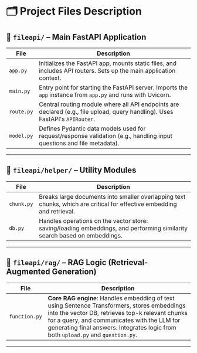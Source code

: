 # 🗂️ Project Files Description

## 📁 `fileapi/` – Main FastAPI Application

| File         | Description |
|--------------|-------------|
| `app.py`     | Initializes the FastAPI app, mounts static files, and includes API routers. Sets up the main application context. |
| `main.py`    | Entry point for starting the FastAPI server. Imports the `app` instance from `app.py` and runs with Uvicorn. |
| `route.py`   | Central routing module where all API endpoints are declared (e.g., file upload, query handling). Uses FastAPI's `APIRouter`. |
| `model.py`   | Defines Pydantic data models used for request/response validation (e.g., handling input questions and file metadata). |


---

## 📁 `fileapi/helper/` – Utility Modules

| File       | Description |
|------------|-------------|
| `chunk.py` | Breaks large documents into smaller overlapping text chunks, which are critical for effective embedding and retrieval. |
| `db.py`    | Handles operations on the vector store: saving/loading embeddings, and performing similarity search based on embeddings. |

---

## 📁 `fileapi/rag/` – RAG Logic (Retrieval-Augmented Generation)

| File           | Description |
|----------------|-------------|
| `function.py`  | **Core RAG engine**: Handles embedding of text using Sentence Transformers, stores embeddings into the vector DB, retrieves top-k relevant chunks for a query, and communicates with the LLM for generating final answers. Integrates logic from both `upload.py` and `question.py`. |

---
